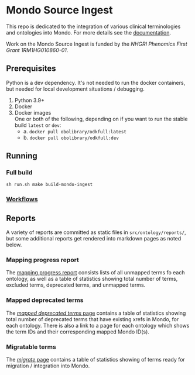 # Mondo Source Ingest

This repo is dedicated to the integration of various clinical terminologies and ontologies into Mondo. For more details 
see the [documentation](https://monarch-initiative.github.io/mondo-ingest/).

Work on the Mondo Source Ingest is funded by the _NHGRI Phenomics First Grant 1RM1HG010860-01_.

## Prerequisites
Python is a dev dependency. It's not needed to run the docker containers, but needed for local development situations 
/ debugging.
1. Python 3.9+
2. Docker
3. Docker images  
  One or both of the following, depending on if you want to run the stable build `latest` or `dev`:
    - a. `docker pull obolibrary/odkfull:latest`
    - b. `docker pull obolibrary/odkfull:dev`

## Running
### Full build
`sh run.sh make build-mondo-ingest`

### [Workflows](./docs/developer/workflows.md)

## Reports
A variety of reports are committed as static files in `src/ontology/reports/`, but some additional reports get rendered 
into markdown pages as noted below.

### Mapping progress report
The [mapping progress report](./docs/reports/unmapped.md) consists lists of all unmapped terms fo each ontology, as well 
as a table of statistics showing total number of terms, excluded terms, deprecated terms, and unmapped terms.

### Mapped deprecated terms
The [_mapped deprecated terms_ page](./docs/reports/mapped_deprecated.md) contains a table of statistics showing total number of deprecated terms that 
have existing xrefs in Mondo, for each ontology. There is also a link to a page for each ontology which shows the term 
IDs and their corresponding mapped Mondo ID(s). 

### Migratable terms
The [_migrate_ page](./docs/reports/migrate.md) contains a table of statistics showing of terms ready for migration / 
integration into Mondo.
